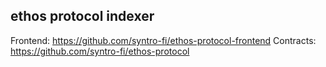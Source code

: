 ## ethos protocol indexer

Frontend: <https://github.com/syntro-fi/ethos-protocol-frontend>
Contracts: <https://github.com/syntro-fi/ethos-protocol>
